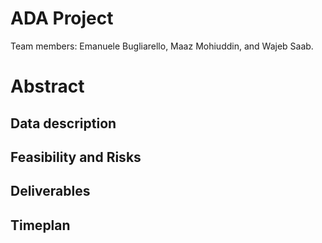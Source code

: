 # ADA Project
Team members: Emanuele Bugliarello, Maaz Mohiuddin, and Wajeb Saab.

# Abstract


## Data description


## Feasibility and Risks


## Deliverables


## Timeplan

